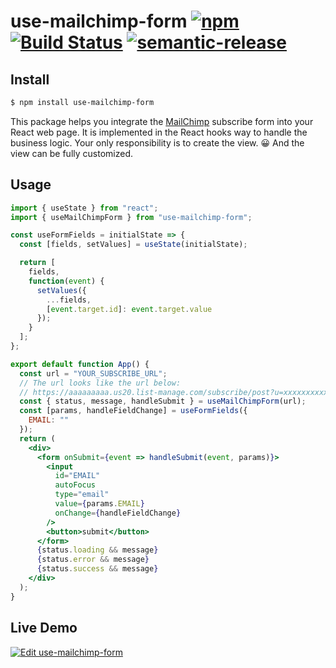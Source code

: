 # use-mailchimp-form [![npm](https://img.shields.io/npm/v/use-mailchimp-form)](https://www.npmjs.com/package/use-mailchimp-form) [![Build Status](https://travis-ci.org/imgarylai/use-mailchimp-form.svg?branch=master)](https://travis-ci.org/imgarylai/use-mailchimp-form) [![semantic-release](https://img.shields.io/badge/%20%20%F0%9F%93%A6%F0%9F%9A%80-semantic--release-e10079.svg)](https://github.com/semantic-release/semantic-release)

## Install

```bash
$ npm install use-mailchimp-form
```

This package helps you integrate the [MailChimp](https://mailchimp.com/) subscribe form into your React web page.
It is implemented in the React hooks way to handle the business logic. Your only responsibility is to create the view. 😀 And the view can be fully customized.      
  
## Usage

```jsx
import { useState } from "react";
import { useMailChimpForm } from "use-mailchimp-form";

const useFormFields = initialState => {
  const [fields, setValues] = useState(initialState);

  return [
    fields,
    function(event) {
      setValues({
        ...fields,
        [event.target.id]: event.target.value
      });
    }
  ];
};

export default function App() {
  const url = "YOUR_SUBSCRIBE_URL";
  // The url looks like the url below:
  // https://aaaaaaaaa.us20.list-manage.com/subscribe/post?u=xxxxxxxxxxxxxxxxxx&amp;id=yyyyyyyyyy
  const { status, message, handleSubmit } = useMailChimpForm(url);
  const [params, handleFieldChange] = useFormFields({
    EMAIL: ""
  });
  return (
    <div>
      <form onSubmit={event => handleSubmit(event, params)}>
        <input
          id="EMAIL"
          autoFocus
          type="email"
          value={params.EMAIL}
          onChange={handleFieldChange}
        />
        <button>submit</button>
      </form>
      {status.loading && message}
      {status.error && message}
      {status.success && message}
    </div>
  );
}

```

## Live Demo

[![Edit use-mailchimp-form](https://codesandbox.io/static/img/play-codesandbox.svg)](https://codesandbox.io/s/use-mailchimp-form-7r3br?fontsize=14&hidenavigation=1&theme=dark)